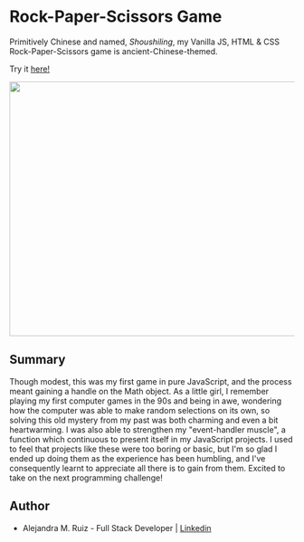 # Rock-Paper-Scissors Game

Primitively Chinese and named, _Shoushiling_, my Vanilla JS, HTML & CSS Rock-Paper-Scissors game is ancient-Chinese-themed.  

Try it [here!](https://alejandramruiz.github.io/rock-paper-scissors/)

<image src ="images/rps-img.png" width="750" height="450">

## Summary
Though modest, this was my first game in pure JavaScript, and the process meant gaining a handle on the Math object. As a little girl, I remember playing my first computer games in the 90s and being in awe, wondering how the computer was able to make random selections on its own, so solving this old mystery from my past was both charming and even a bit heartwarming. I was also able to strengthen my "event-handler muscle", a function which continuous to present itself in my JavaScript projects. I used to feel that projects like these were too boring or basic, but I'm so glad I ended up doing them as the experience has been humbling, and I've consequently learnt to appreciate all there is to gain from them. Excited to take on the next programming challenge!    

## Author 
* Alejandra M. Ruiz - Full Stack Developer | [Linkedin](https://www.linkedin.com/in/alejandra-m-ruiz/)
